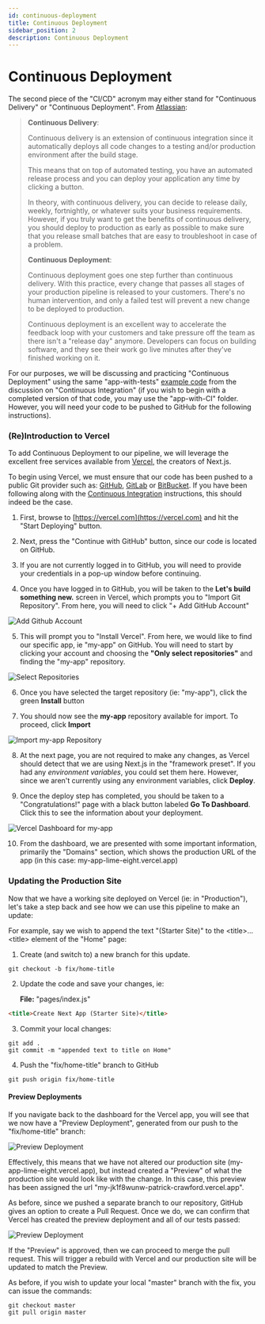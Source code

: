 ```yaml
---
id: continuous-deployment
title: Continuous Deployment
sidebar_position: 2
description: Continuous Deployment
---
```


# Continuous Deployment

The second piece of the "CI/CD" acronym may either stand for "Continuous Delivery" or "Continuous Deployment". From [Atlassian](https://www.atlassian.com/continuous-delivery/principles/continuous-integration-vs-delivery-vs-deployment):

> **Continuous Delivery**:
>
> Continuous delivery is an extension of continuous integration since it automatically deploys all code changes to a testing and/or production environment after the build stage.
>
> This means that on top of automated testing, you have an automated release process and you can deploy your application any time by clicking a button.
>
> In theory, with continuous delivery, you can decide to release daily, weekly, fortnightly, or whatever suits your business requirements. However, if you truly want to get the benefits of continuous delivery, you should deploy to production as early as possible to make sure that you release small batches that are easy to troubleshoot in case of a problem.
>
> **Continuous Deployment**:
>
> Continuous deployment goes one step further than continuous delivery. With this practice, every change that passes all stages of your production pipeline is released to your customers. There's no human intervention, and only a failed test will prevent a new change to be deployed to production.
>
> Continuous deployment is an excellent way to accelerate the feedback loop with your customers and take pressure off the team as there isn't a "release day" anymore. Developers can focus on building software, and they see their work go live minutes after they've finished working on it.

For our purposes, we will be discussing and practicing "Continuous Deployment" using the same "app-with-tests" [example code](Deployment-Automated-Testing/example-code.md) from the discussion on "Continuous Integration" (if you wish to begin with a completed version of that code, you may use the "app-with-CI" folder. However, you will need your code to be pushed to GitHub for the following instructions).

### (Re)Introduction to Vercel

To add Continuous Deployment to our pipeline, we will leverage the excellent free services available from [Vercel](https://vercel.com/), the creators of Next.js.

To begin using Vercel, we must ensure that our code has been pushed to a public Git provider such as: [GitHub](https://github.com), [GitLab](https://gitlab.com) or [BitBucket](https://bitbucket.org/). If you have been following along with the [Continuous Integration](/Deployment-Automated-Testing/continuous-integration.md) instructions, this should indeed be the case.

1. First, browse to [https://vercel.com](https://vercel.com) and hit the "Start Deploying" button.

2. Next, press the "Continue with GitHub" button, since our code is located on GitHub.

3. If you are not currently logged in to GitHub, you will need to provide your credentials in a pop-up window before continuing.

4. Once you have logged in to GitHub, you will be taken to the **Let's build something new.** screen in Vercel, which prompts you to "Import Git Repository". From here, you will need to click "+ Add GitHub Account"

![Add Github Account](/img/vercel-1.png)

5. This will prompt you to "Install Vercel". From here, we would like to find our specific app, ie "my-app" on GitHub. You will need to start by clicking your account and choosing the **"Only select repositories"** and finding the "my-app" repository.

![Select Repositories](/img/vercel-2.png)

6. Once you have selected the target repository (ie: "my-app"), click the green **Install** button

7. You should now see the **my-app** repository available for import. To proceed, click **Import**

![Import my-app Repository](/img/vercel-3.png)

8.  At the next page, you are not required to make any changes, as Vercel should detect that we are using Next.js in the "framework preset". If you had any _environment variables_, you could set them here. However, since we aren't currently using any environment variables, click **Deploy**.

9.  Once the deploy step has completed, you should be taken to a "Congratulations!" page with a black button labeled **Go To Dashboard**. Click this to see the information about your deployment.

![Vercel Dashboard for my-app](/img/vercel-4.png)

10. From the dashboard, we are presented with some important information, primarily the "Domains" section, which shows the production URL of the app (in this case: my-app-lime-eight.vercel.app)

### Updating the Production Site

Now that we have a working site deployed on Vercel (ie: in "Production"), let's take a step back and see how we can use this pipeline to make an update:

For example, say we wish to append the text "(Starter Site)" to the &lt;title&gt;...&lt;title&gt; element of the "Home" page:

1. Create (and switch to) a new branch for this update.

```console
git checkout -b fix/home-title
```

2. Update the code and save your changes, ie:

   **File:** "pages/index.js"

```html
<title>Create Next App (Starter Site)</title>
```

3. Commit your local changes:

```console
git add .
git commit -m "appended text to title on Home"
```

4. Push the "fix/home-title" branch to GitHub

```console
git push origin fix/home-title
```

#### Preview Deployments

If you navigate back to the dashboard for the Vercel app, you will see that we now have a "Preview Deployment", generated from our push to the "fix/home-title" branch:

![Preview Deployment](/img/vercel-5.png)

Effectively, this means that we have not altered our production site (my-app-lime-eight.vercel.app), but instead created a "Preview" of what the production site would look like with the change. In this case, this preview has been assigned the url "my-jk1f8wunw-patrick-crawford.vercel.app".

As before, since we pushed a separate branch to our repository, GitHub gives an option to create a Pull Request. Once we do, we can confirm that Vercel has created the preview deployment and all of our tests passed:

![Preview Deployment](/img/vercel-6.png)

If the "Preview" is approved, then we can proceed to merge the pull request. This will trigger a rebuild with Vercel and our production site will be updated to match the Preview.

As before, if you wish to update your local "master" branch with the fix, you can issue the commands:

```console
git checkout master
git pull origin master
```
